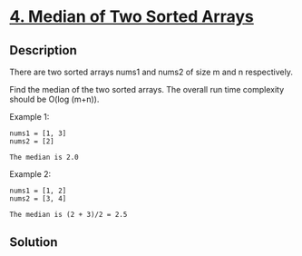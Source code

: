 # [4. Median of Two Sorted Arrays](https://leetcode.com/problems/median-of-two-sorted-arrays)

## Description

There are two sorted arrays nums1 and nums2 of size m and n respectively.

Find the median of the two sorted arrays. The overall run time complexity should be O(log (m+n)).

Example 1:

```
nums1 = [1, 3]
nums2 = [2]

The median is 2.0
```



Example 2:

```
nums1 = [1, 2]
nums2 = [3, 4]

The median is (2 + 3)/2 = 2.5
```



## Solution

